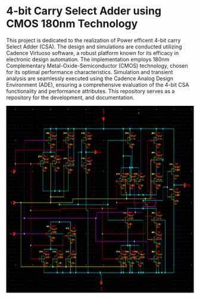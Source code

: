 # 4-bit Carry Select Adder using CMOS 180nm Technology

This project is dedicated to the realization of Power efficent 4-bit carry Select Adder (CSA). The design and simulations are conducted utilizing Cadence Virtuoso software, a robust platform known for its efficacy in electronic design automation. The implementation employs 180nm Complementary Metal-Oxide-Semiconductor (CMOS) technology, chosen for its optimal performance characteristics. Simulation and transient analysis are seamlessly executed using the Cadence Analog Design Environment (ADE), ensuring a comprehensive evaluation of the 4-bit CSA functionality and performance attributes. This repository serves as a repository for the development, and documentation.

<img src="https://github.com/Harsh-patil28/Miniproject/blob/main/28T%20Design/28T.png" width="1000" height="500">
